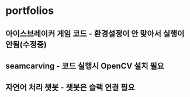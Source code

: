 # portfolios

## 아이스브레이커 게임 코드 - 환경설정이 안 맞아서 실행이 안됨(수정중)

## seamcarving - 코드 실행시 OpenCV 설치 필요

## 자연어 처리 챗봇 - 챗봇은 슬랙 연결 필요
